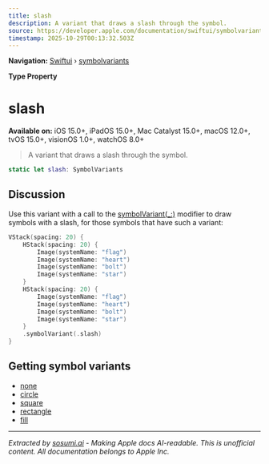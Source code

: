 ```yaml
---
title: slash
description: A variant that draws a slash through the symbol.
source: https://developer.apple.com/documentation/swiftui/symbolvariants/slash-swift.type.property
timestamp: 2025-10-29T00:13:32.503Z
---
```


**Navigation:** [Swiftui](/documentation/swiftui) › [symbolvariants](/documentation/swiftui/symbolvariants)

**Type Property**

# slash

**Available on:** iOS 15.0+, iPadOS 15.0+, Mac Catalyst 15.0+, macOS 12.0+, tvOS 15.0+, visionOS 1.0+, watchOS 8.0+

> A variant that draws a slash through the symbol.

```swift
static let slash: SymbolVariants
```

## Discussion

Use this variant with a call to the [symbolVariant(_:)](/documentation/swiftui/view/symbolvariant(_:)) modifier to draw symbols with a slash, for those symbols that have such a variant:

```swift
VStack(spacing: 20) {
    HStack(spacing: 20) {
        Image(systemName: "flag")
        Image(systemName: "heart")
        Image(systemName: "bolt")
        Image(systemName: "star")
    }
    HStack(spacing: 20) {
        Image(systemName: "flag")
        Image(systemName: "heart")
        Image(systemName: "bolt")
        Image(systemName: "star")
    }
    .symbolVariant(.slash)
}
```



## Getting symbol variants

- [none](/documentation/swiftui/symbolvariants/none)
- [circle](/documentation/swiftui/symbolvariants/circle-swift.type.property)
- [square](/documentation/swiftui/symbolvariants/square-swift.type.property)
- [rectangle](/documentation/swiftui/symbolvariants/rectangle-swift.type.property)
- [fill](/documentation/swiftui/symbolvariants/fill-swift.type.property)

---

*Extracted by [sosumi.ai](https://sosumi.ai) - Making Apple docs AI-readable.*
*This is unofficial content. All documentation belongs to Apple Inc.*
